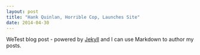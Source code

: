 ```yaml
---
layout: post
title: "Hank Quinlan, Horrible Cop, Launches Site"
date: 2014-04-30
---
```


WeTest blog post - powered by [Jekyll](http://jekyllrb.com) and I can use Markdown to author my posts.
